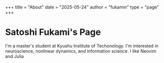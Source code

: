 +++
title = "About"
date = "2025-05-24"
author = "fukamin"
type = "page"
+++

# Satoshi Fukami's Page

I'm a master's student at Kyushu Institute of Techonology.
I'm interested in  neuroscience, nonlinear dynamics, and information science.
I like Neovim and Julia
